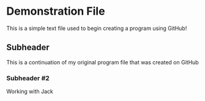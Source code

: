 # Demonstration File

This is a simple text file used to begin creating a program using GitHub!

##  Subheader

This is a continuation of my original program file that was created on GitHub

### Subheader #2

Working with Jack
